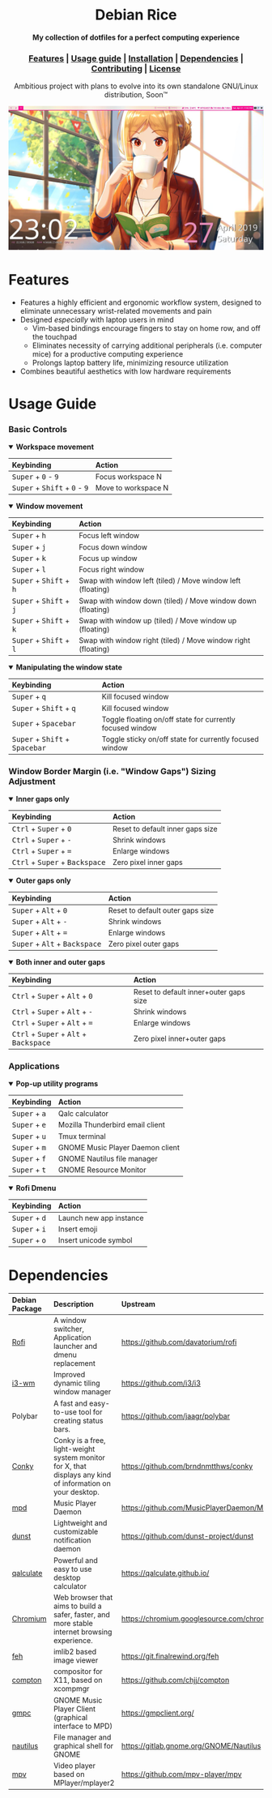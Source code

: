 <h1 align="center">Debian Rice</h1>
<div align="center">
	<strong>My collection of dotfiles for a perfect computing experience</strong>
</div>
<div align="center">
  <h3>
    <a href="#Features">Features</a>
    <span> | </span>
    <a href="#Usage-guide">Usage guide</a>
    <span> | </span>
    <a href="#Installation">Installation</a>
    <span> | </span>
    <a href="#Dependencies">Dependencies</a>
    <span> | </span>
    <a href="#Contributing">Contributing</a>
    <span> | </span>
    <a href="#License">License</a>
  </h3>
</div>
<div align="center">
	Ambitious project with plans to evolve into its own standalone GNU/Linux distribution, Soon™
</div>

![Project demo image](/demo.jpeg)

# Features

* Features a highly efficient and ergonomic workflow system, designed to eliminate unnecessary wrist-related movements and pain
* Designed *especially* with laptop users in mind
	* Vim-based bindings encourage fingers to stay on home row, and off the touchpad
	* Eliminates necessity of carrying additional peripherals (i.e. computer mice) for a productive computing experience
	* Prolongs laptop battery life, minimizing resource utilization
* Combines beautiful aesthetics with low hardware requirements

# Usage Guide

### Basic Controls

<details open>
<summary><strong>Workspace movement</strong></summary>
	
| Keybinding | Action |
| :--------- | :----- |
<kbd>Super</kbd> + <kbd>0</kbd> - <kbd>9</kbd> | Focus workspace N
<kbd>Super</kbd> + <kbd>Shift</kbd> + <kbd>0</kbd> - <kbd>9</kbd> | Move to workspace N
</details>

<details open>
<summary><strong>Window movement</strong></summary>

| Keybinding | Action |
| :--------- | :----- |
<kbd>Super</kbd> + <kbd>h</kbd> | Focus left window
<kbd>Super</kbd> + <kbd>j</kbd> | Focus down window
<kbd>Super</kbd> + <kbd>k</kbd> | Focus up window
<kbd>Super</kbd> + <kbd>l</kbd> | Focus right window
<kbd>Super</kbd> + <kbd>Shift</kbd> + <kbd>h</kbd> | Swap with window left (tiled) / Move window left (floating)
<kbd>Super</kbd> + <kbd>Shift</kbd> + <kbd>j</kbd> | Swap with window down (tiled) / Move window down (floating)
<kbd>Super</kbd> + <kbd>Shift</kbd> + <kbd>k</kbd> | Swap with window up (tiled) / Move window up (floating)
<kbd>Super</kbd> + <kbd>Shift</kbd> + <kbd>l</kbd> | Swap with window right (tiled) / Move window right (floating)
</details>

<details open>
<summary><strong>Manipulating the window state</strong></summary>

| Keybinding | Action |
| :--------- | :----- |
<kbd>Super</kbd> + <kbd>q</kbd> | Kill focused window
<kbd>Super</kbd> + <kbd>Shift</kbd> + <kbd>q</kbd> | Kill focused window
<kbd>Super</kbd> + <kbd>Spacebar</kbd> | Toggle floating on/off state for currently focused window
<kbd>Super</kbd> + <kbd>Shift</kbd> + <kbd>Spacebar</kbd> | Toggle sticky on/off state for currently focused window
</details>

### Window Border Margin (i.e. "Window Gaps") Sizing Adjustment
<details open>
<summary><strong>Inner gaps only</strong></summary>
	
| Keybinding | Action |
| :--------- | :----- |
<kbd>Ctrl</kbd> + <kbd>Super</kbd> + <kbd>0</kbd> | Reset to default inner gaps size
<kbd>Ctrl</kbd> + <kbd>Super</kbd> + <kbd>-</kbd> | Shrink windows
<kbd>Ctrl</kbd> + <kbd>Super</kbd> + <kbd>=</kbd> | Enlarge windows
<kbd>Ctrl</kbd> + <kbd>Super</kbd> + <kbd>Backspace</kbd> | Zero pixel inner gaps
</details>

<details open>
<summary><strong>Outer gaps only</strong></summary>
	
| Keybinding | Action |
| :--------- | :----- |
<kbd>Super</kbd> + <kbd>Alt</kbd> + <kbd>0</kbd> | Reset to default outer gaps size
<kbd>Super</kbd> + <kbd>Alt</kbd> + <kbd>-</kbd> | Shrink windows
<kbd>Super</kbd> + <kbd>Alt</kbd> + <kbd>=</kbd> | Enlarge windows
<kbd>Super</kbd> + <kbd>Alt</kbd> + <kbd>Backspace</kbd> | Zero pixel outer gaps
</details>

<details open>
<summary><strong>Both inner and outer gaps</strong></summary>

| Keybinding | Action |
| :--------- | :----- |
<kbd>Ctrl</kbd> + <kbd>Super</kbd> + <kbd>Alt</kbd> + <kbd>0</kbd> | Reset to default inner+outer gaps size
<kbd>Ctrl</kbd> + <kbd>Super</kbd> + <kbd>Alt</kbd> + <kbd>-</kbd> | Shrink windows
<kbd>Ctrl</kbd> + <kbd>Super</kbd> + <kbd>Alt</kbd> + <kbd>=</kbd> | Enlarge windows
<kbd>Ctrl</kbd> + <kbd>Super</kbd> + <kbd>Alt</kbd> + <kbd>Backspace</kbd> | Zero pixel inner+outer gaps
</details>


### Applications

<details open>
<summary><strong>Pop-up utility programs</strong></summary>
	
| Keybinding | Action |
| :--------- | :----- |
<kbd>Super</kbd> + <kbd>a</kbd> | Qalc calculator
<kbd>Super</kbd> + <kbd>e</kbd> | Mozilla Thunderbird email client
<kbd>Super</kbd> + <kbd>u</kbd> | Tmux terminal
<kbd>Super</kbd> + <kbd>m</kbd> | GNOME Music Player Daemon client
<kbd>Super</kbd> + <kbd>f</kbd> | GNOME Nautilus file manager
<kbd>Super</kbd> + <kbd>t</kbd> | GNOME Resource Monitor
</details>

<details open>
<summary><strong>Rofi Dmenu</strong></summary>

| Keybinding | Action |
| :--------- | :----- |
| <kbd>Super</kbd> + <kbd>d</kbd> | Launch new app instance |
| <kbd>Super</kbd> + <kbd>i</kbd> | Insert emoji |
| <kbd>Super</kbd> + <kbd>o</kbd> | Insert unicode symbol |
</details>

# Dependencies
| Debian Package | Description | Upstream |
| :------------- | :---------- | :------- |
| [Rofi](https://packages.debian.org/buster/rofi) | A window switcher, Application launcher and dmenu replacement | https://github.com/davatorium/rofi |
| [i3-wm](https://packages.debian.org/buster/i3-wm) | Improved dynamic tiling window manager | https://github.com/i3/i3 |
| Polybar | A fast and easy-to-use tool for creating status bars. | https://github.com/jaagr/polybar |
| [Conky](https://packages.debian.org/buster/conky-all) | Conky is a free, light-weight system monitor for X, that displays any kind of information on your desktop. | https://github.com/brndnmtthws/conky
| [mpd](https://packages.debian.org/buster/mpd) | Music Player Daemon | https://github.com/MusicPlayerDaemon/MPD |
| [dunst](https://packages.debian.org/buster/dunst) | Lightweight and customizable notification daemon | https://github.com/dunst-project/dunst |
| [qalculate](https://packages.debian.org/buster/qalculate) | Powerful and easy to use desktop calculator | https://qalculate.github.io/ |
| [Chromium](https://packages.debian.org/buster/chromium) | Web browser that aims to build a safer, faster, and more stable internet browsing experience. | https://chromium.googlesource.com/chromium/src.git |
| [feh](https://packages.debian.org/buster/feh) | imlib2 based image viewer | https://git.finalrewind.org/feh |
| [compton](https://packages.debian.org/buster/compton) | compositor for X11, based on xcompmgr | https://github.com/chjj/compton |
| [gmpc](https://packages.debian.org/buster/gmpc) | GNOME Music Player Client (graphical interface to MPD) | https://gmpclient.org/ |
| [nautilus](https://packages.debian.org/buster/nautilus) | File manager and graphical shell for GNOME | https://gitlab.gnome.org/GNOME/Nautilus |
| [mpv](https://packages.debian.org/buster/mpv) | Video player based on MPlayer/mplayer2 | https://github.com/mpv-player/mpv |
